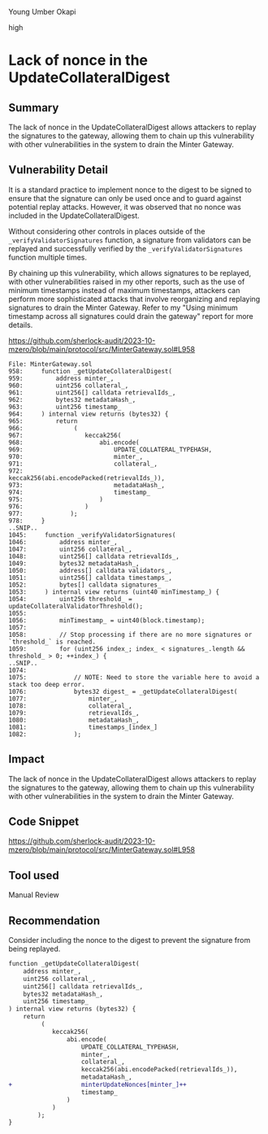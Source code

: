 Young Umber Okapi

high

# Lack of nonce in the UpdateCollateralDigest

## Summary

The lack of nonce in the UpdateCollateralDigest allows attackers to replay the signatures to the gateway, allowing them to chain up this vulnerability with other vulnerabilities in the system to drain the Minter Gateway.

## Vulnerability Detail

It is a standard practice to implement nonce to the digest to be signed to ensure that the signature can only be used once and to guard against potential replay attacks. However, it was observed that no nonce was included in the UpdateCollateralDigest.

Without considering other controls in places outside of the `_verifyValidatorSignatures` function, a signature from validators can be replayed and successfully verified by the `_verifyValidatorSignatures` function multiple times.

By chaining up this vulnerability, which allows signatures to be replayed, with other vulnerabilities raised in my other reports, such as the use of minimum timestamps instead of maximum timestamps, attackers can perform more sophisticated attacks that involve reorganizing and replaying signatures to drain the Minter Gateway. Refer to my "Using minimum timestamp across all signatures could drain the gateway" report for more details.

https://github.com/sherlock-audit/2023-10-mzero/blob/main/protocol/src/MinterGateway.sol#L958

```solidity
File: MinterGateway.sol
958:     function _getUpdateCollateralDigest(
959:         address minter_,
960:         uint256 collateral_,
961:         uint256[] calldata retrievalIds_,
962:         bytes32 metadataHash_,
963:         uint256 timestamp_
964:     ) internal view returns (bytes32) {
965:         return
966:              (
967:                 keccak256(
968:                     abi.encode(
969:                         UPDATE_COLLATERAL_TYPEHASH,
970:                         minter_,
971:                         collateral_,
972:                         keccak256(abi.encodePacked(retrievalIds_)),
973:                         metadataHash_,
974:                         timestamp_
975:                     )
976:                 )
977:             );
978:     }
..SNIP..
1045:     function _verifyValidatorSignatures(
1046:         address minter_,
1047:         uint256 collateral_,
1048:         uint256[] calldata retrievalIds_,
1049:         bytes32 metadataHash_,
1050:         address[] calldata validators_,
1051:         uint256[] calldata timestamps_,
1052:         bytes[] calldata signatures_
1053:     ) internal view returns (uint40 minTimestamp_) {
1054:         uint256 threshold_ = updateCollateralValidatorThreshold();
1055: 
1056:         minTimestamp_ = uint40(block.timestamp);
1057: 
1058:         // Stop processing if there are no more signatures or `threshold_` is reached.
1059:         for (uint256 index_; index_ < signatures_.length && threshold_ > 0; ++index_) {
..SNIP..
1074: 
1075:             // NOTE: Need to store the variable here to avoid a stack too deep error.
1076:             bytes32 digest_ = _getUpdateCollateralDigest(
1077:                 minter_,
1078:                 collateral_,
1079:                 retrievalIds_,
1080:                 metadataHash_,
1081:                 timestamps_[index_]
1082:             );
```

## Impact

The lack of nonce in the UpdateCollateralDigest allows attackers to replay the signatures to the gateway, allowing them to chain up this vulnerability with other vulnerabilities in the system to drain the Minter Gateway.

## Code Snippet

https://github.com/sherlock-audit/2023-10-mzero/blob/main/protocol/src/MinterGateway.sol#L958

## Tool used

Manual Review

## Recommendation

Consider including the nonce to the digest to prevent the signature from being replayed.

```diff
function _getUpdateCollateralDigest(
    address minter_,
    uint256 collateral_,
    uint256[] calldata retrievalIds_,
    bytes32 metadataHash_,
    uint256 timestamp_
) internal view returns (bytes32) {
    return
         (
            keccak256(
                abi.encode(
                    UPDATE_COLLATERAL_TYPEHASH,
                    minter_,
                    collateral_,
                    keccak256(abi.encodePacked(retrievalIds_)),
                    metadataHash_,
+                   minterUpdateNonces[minter_]++
                    timestamp_
                )
            )
        );
}
```